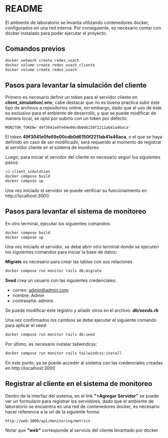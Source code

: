 # README

El ambiente de laboratorio se levanta utilizando contenedores docker, configurados en una red interna. Por consiguiente, es necesario contar con docker instalado para poder ejecutar el proyecto.

## Comandos previos

```bash
docker network create redes_usach
docker volume create redes_usach_cliente
docker volume create redes_usach
```

## Pasos para levantar la simulación del cliente

Primero es necesario definir un token para el servidor cliente en **client_simulation/.env**, cabe destacar que no es buena practica subir este tipo de archivos a repositorios online, sin embargo, dado que el uso de éste es exclusivo para el ambiente de desarrollo, y que se puede modificar de manera local, se optó por subirlo con un token por defecto:

```env
MONITOR_TOKEN='49f3041e0fe69e00cdb0d6150f2211ab41a46aca'
```

El token **49f3041e0fe69e00cdb0d6150f2211ab41a46aca**, o el que se haya definido en caso de ser modificado, será requerido al momento de registrar al servidor cliente en el sistema de monitoreo

Luego, para iniciar el servidor del cliente es necesario seguir los siguientes pasos:

```bash
cd client_simulation
docker compose build
docker compose up
```

Una vez iniciado el servidor se puede verificar su funcionamiento en
http://localhost:3001/

## Pasos para levantar el sistema de monitoreo

En otro terminal, ejecutar los siguientes comandos:

```bash
docker compose build
docker compose up
```

Una vez iniciado el servidor, se debe abrir otro terminal donde se ejecuten los siguientes comandos para iniciar la base de datos:

**Migrate** es necesario para crear las tablas con sus relaciones

```bash
docker compose run monitor rails db:migrate
```

**Seed** crea un usuario con las siguientes credenciales:
* correo: admin@admin.com
* nombre: Admin
* contraseña: admins

Se puede modificar este registro y añadir otros en el archivo: ***db/seeds.rb***

Una vez confirmados los cambios se debe ejecutar el siguiente comando para aplicar el seed:

```bash
docker compose run monitor rails db:seed
```

Por último, es necesario instalar tailwindcss:

```bash
docker compose run monitor rails tailwindcss:install
```

En este punto, ya se puede acceder al sistema con las credenciales creadas en
http://localhost:3000

## Registrar al cliente en el sistema de monitoreo

Dentro de la interfaz del sistema, en el link **"+Agregar Servidor"** se puede ver un formulario para registrar los servidores, dado que el ambiente de laboratorio se encuentra en una red de contenedores docker, es necesario hacer referencia a la url de la siguiente forma:

```url
http://web:3000/api/monitoring/metrics
```

Notar que ***"web"*** corresponde al servicio del cliente levantado por docker
